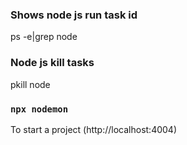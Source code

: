 ### Shows node js run task id
ps -e|grep node

### Node js kill tasks
pkill node

### `npx nodemon`
To start a project (http://localhost:4004)